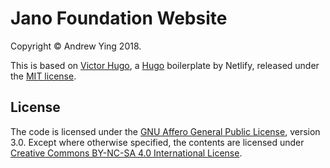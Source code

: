 # Jano Foundation Website

Copyright &copy; Andrew Ying 2018.

This is based on [Victor Hugo](https://github.com/netlify-templates/victor-hugo), a [Hugo](https://gohugo.io/)
boilerplate by Netlify, released under the [MIT license](https://github.com/netlify-templates/victor-hugo/blob/master/LICENSE).

## License

The code is licensed under the [GNU Affero General Public License](LICENSE.md), version 3.0. Except where
otherwise specified, the contents are licensed under [Creative Commons BY-NC-SA 4.0 International
License](https://creativecommons.org/licenses/by-nc-sa/4.0/).
